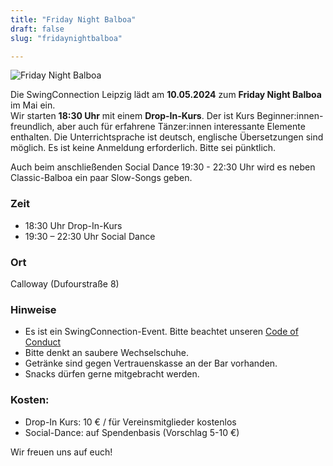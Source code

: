 ```yaml
---
title: "Friday Night Balboa"
draft: false
slug: "fridaynightbalboa"

---
```


![Friday Night Balboa](../slider_fnb_mai_2024.png)

Die SwingConnection Leipzig lädt am **10.05.2024** zum **Friday Night Balboa** im Mai ein.  
Wir starten **18:30 Uhr** mit einem **Drop-In-Kurs**. Der ist Kurs Beginner:innen-freundlich, aber auch für erfahrene Tänzer:innen interessante Elemente enthalten. Die Unterrichtsprache ist deutsch, englische Übersetzungen sind möglich. Es ist keine Anmeldung erforderlich. Bitte sei pünktlich.

Auch beim anschließenden Social Dance 19:30 - 22:30 Uhr wird es neben Classic-Balboa ein paar Slow-Songs geben.

### Zeit
- 18:30 Uhr Drop-In-Kurs
- 19:30 – 22:30 Uhr Social Dance

### Ort
Calloway (Dufourstraße 8)

### Hinweise
- Es ist ein SwingConnection-Event. Bitte beachtet unseren [Code of Conduct](https://drive.google.com/file/d/1YkaUGv2HEB9FJ01FnjdeniP-5yl-rAqF/)
- Bitte denkt an saubere Wechselschuhe.  
- Getränke sind gegen Vertrauenskasse an der Bar vorhanden.  
- Snacks dürfen gerne mitgebracht werden.  

### Kosten:
- Drop-In Kurs: 10 € / für Vereinsmitglieder kostenlos
- Social-Dance: auf Spendenbasis (Vorschlag 5-10 €)

Wir freuen uns auf euch! 
